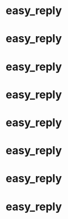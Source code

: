 # easy_reply
# easy_reply
# easy_reply
# easy_reply
# easy_reply
# easy_reply
# easy_reply
# easy_reply
